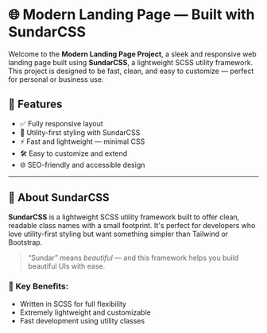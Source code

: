 # 🌐 Modern Landing Page — Built with SundarCSS

Welcome to the **Modern Landing Page Project**, a sleek and responsive web landing page built using **SundarCSS**, a lightweight SCSS utility framework. This project is designed to be fast, clean, and easy to customize — perfect for personal or business use.
## 🚀 Features

- ✅ Fully responsive layout
- 🎨 Utility-first styling with SundarCSS
- ⚡ Fast and lightweight — minimal CSS
- 🛠️ Easy to customize and extend
- 🌐 SEO-friendly and accessible design

---
## 🎯 About SundarCSS

**SundarCSS** is a lightweight SCSS utility framework built to offer clean, readable class names with a small footprint. It's perfect for developers who love utility-first styling but want something simpler than Tailwind or Bootstrap.

> “Sundar” means *beautiful* — and this framework helps you build beautiful UIs with ease.

### 🔧 Key Benefits:
- Written in SCSS for full flexibility
- Extremely lightweight and customizable
- Fast development using utility classes
